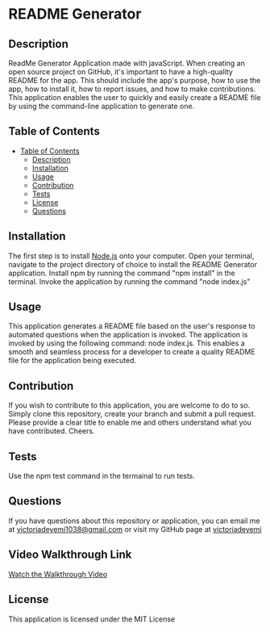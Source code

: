 # README Generator


## Description
ReadMe Generator Application made with javaScript.
When creating an open source project on GitHub, it's important to have a high-quality README for the app. This should include the app's purpose, how to use the app, how to install it, how to report issues, and how to make contributions. This application enables the user to quickly and easily create a README file by using the command-line application to generate one.


## Table of Contents
- [Table of Contents](#table-of-contents)
  - [Description](#description)
  - [Installation](#installation)
  - [Usage](#usage)
  - [Contribution](#contribution)
  - [Tests](#tests)
  - [License](#license)
  - [Questions](#questions)


## Installation
The first step is to install [Node.js](https://nodejs.org/en) onto your computer. 
Open your terminal, navigate to the project directory of choice to install the README Generator application. 
Install npm by running the command "npm install" in the terminal.
Invoke the application by running the command "node index.js"


## Usage
This application generates a README file based on the user's response to automated questions when the application is invoked. The application is invoked by using the following command: node index.js.
This enables a smooth and seamless process for a developer to create a quality README file for the application being executed.

## Contribution
If you wish to contribute to this application, you are welcome to do to so. Simply clone this repository, create your branch and submit a pull request. Please provide a clear title to enable me and others understand what you have contributed. Cheers.

## Tests
Use the npm test command in the termainal to run tests. 

## Questions
If you have questions about this repository or application, you can email me at <a href="mailto:victoriadeyemi1038@gmail.com">victoriadeyemi1038@gmail.com</a>  or visit my GitHub page at [victoriadeyemi](https://github.com/victoriadeyemi)

## Video Walkthrough Link
[Watch the Walkthrough Video](https://drive.google.com/file/d/1296NvZw1SaBgfADOu_zSkS_uMPxtu3qS/view)

## License
This application is licensed under the MIT License

